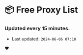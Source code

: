 # :package: Free Proxy List
### Updated every 15 minutes.

- Last updated: `2024-06-06 07:10`

:heart:
